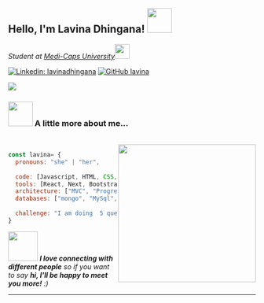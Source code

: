 <h2> Hello, I'm Lavina Dhingana! <img src="https://media.giphy.com/media/mGcNjsfWAjY5AEZNw6/giphy.gif" width="50"></h2>

<p><em>Student at <a href="https://www.medicaps.ac.in/">Medi-Caps University</a><img src="https://media.giphy.com/media/fYSnHlufseco8Fh93Z/giphy.gif" width="30"></br>
</em></p>


[![Linkedin: lavinadhingana](https://img.shields.io/badge/-lavinadhingana-blue?style=flat-square&logo=Linkedin&logoColor=white&link=https://www.linkedin.com/in/lavina-dhingana-2a50121b4/)](https://www.linkedin.com/in/lavina-dhingana-2a50121b4/)
[![GitHub lavina](https://img.shields.io/github/followers/dhingl?label=follow&style=social)](https://github.com/dhingl)

![](https://camo.githubusercontent.com/992babdffd8c74a1502de375fbdf7e4d54773242/68747470733a2f2f6d656469612e67697068792e636f6d2f6d656469612f53576f536b4e36447854737a71494b4571762f67697068792e676966)

### <img src="https://media.giphy.com/media/VgCDAzcKvsR6OM0uWg/giphy.gif" width="50"> A little more about me...  
<br/>
<img align='right' src="https://media.giphy.com/media/ieyl9zmCjO4b4t6qoY/giphy.gif" width="280">

```javascript
const lavina= {
  pronouns: "she" | "her",
  
  code: [Javascript, HTML, CSS, Java, C++, C, Tailwind],
  tools: [React, Next, Bootstrap, Postman, Express, Node, Figma,Material-UI, Styled-Components, Jest],
  architecture: ["MVC", "Progressive web applications", "Single page applications"],
  databases: ["mongo", "MySql", "sqlite"],
  
  challenge: "I am doing  5 questions a day personal challenge @leetcode"
}
```

<img src="https://media.giphy.com/media/LnQjpWaON8nhr21vNW/giphy.gif" width="60"> <em><b>I love connecting with different people</b> so if you want to say <b>hi, I'll be happy to meet you more!</b> :)</em>

---

